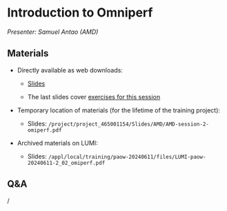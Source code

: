 # Introduction to Omniperf

*Presenter: Samuel Antao (AMD)*

## Materials

-   Directly available as web downloads:

    -   [Slides](https://462000265.lumidata.eu/paow-20240611/files/LUMI-paow-20240611-2_02_omiperf.pdf)

    -   The last slides cover [exercises for this session](ME_2_02_AMD_tools_2.md#materials)

-   Temporary location of materials (for the lifetime of the training project):

    -   Slides: `/project/project_465001154/Slides/AMD/AMD-session-2-omiperf.pdf`

-   Archived materials on LUMI:

    -   Slides: `/appl/local/training/paow-20240611/files/LUMI-paow-20240611-2_02_omiperf.pdf`


## Q&A

/

